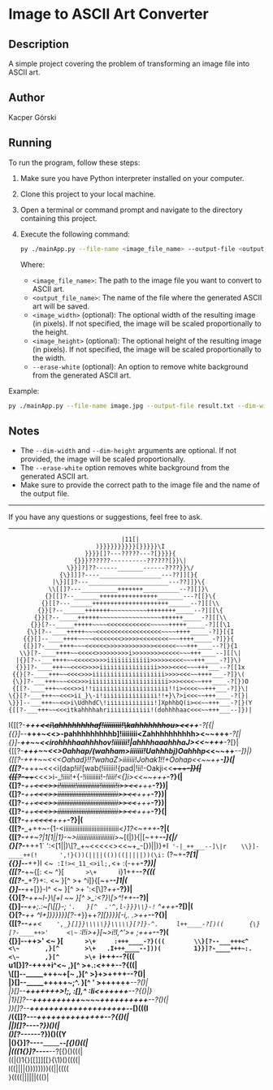 # Image to ASCII Art Converter

## Description

A simple project covering the problem of transforming an image file into ASCII art.

## Author

Kacper Górski

## Running

To run the program, follow these steps:

1. Make sure you have Python interpreter installed on your computer.
2. Clone this project to your local machine.
3. Open a terminal or command prompt and navigate to the directory containing this project.
4. Execute the following command:

    ```bash
    py ./mainApp.py --file-name <image_file_name> --output-file <output_file_name> [--dim-width <image_width>] [--dim-height <image_height>] [--erase-white]
    ```

    Where:
    - `<image_file_name>`: The path to the image file you want to convert to ASCII art.
    - `<output_file_name>`: The name of the file where the generated ASCII art will be saved.
    - `<image_width>` (optional): The optional width of the resulting image (in pixels). If not specified, the image will be scaled proportionally to the height.
    - `<image_height>` (optional): The optional height of the resulting image (in pixels). If not specified, the image will be scaled proportionally to the width.
    - `--erase-white` (optional): An option to remove white background from the generated ASCII art.

Example:

```bash
py ./mainApp.py --file-name image.jpg --output-file result.txt --dim-width 100 --dim-height 50 --erase-white
```

## Notes

- The `--dim-width` and `--dim-height` arguments are optional. If not provided, the image will be scaled proportionally.
- The `--erase-white` option removes white background from the generated ASCII art.
- Make sure to provide the correct path to the image file and the name of the output file.

---

If you have any questions or suggestions, feel free to ask.

---

                                                                           
                                                                           
                                                                           
                                   |11[|                                   
                            )}}}}}}}}}}[}}}}}\I                            
                         }}}}[]?---?????---?[}}}}{                         
                      {}}}??????----------??????[}}\|                      
                    \}}]?]??------_______------????}}\/                    
                  {\}]]]?----_________________---??]][}{                   
                |\}][]?---______________________---??]]}\{                 
               \\[[]?---__________+++++++__________--?][]}\                
              {}[[]?--_______++++++++++++++++_______---?[[}\{              
             {}[[?---______+++++++++++++++++++++______--?][[\\             
            {}}[?--______+++++++~~~~~~~~~~++++++++_____--?][[\{            
           {}}[?--_____++++++~~~~~~~~~~~~~~~~~++++++_____-?][[\\           
          {}}[?--_____+++++~~~~<<<<<<<<<<<<~~~~~+++++_____-?][[\1          
         {\}[?--____+++++~~~<<<<<<<<<<<<<<<<<<~~~~++++_____-?]}[{I         
        {{}[]--____++++~~~~<<<<<<<<>>>>><<<<<<<<~~~++++_____-?]}}{         
        {[}]?-____++++~~~<<<<<<>>>>>>>>>>>>><<<<<<~~~+++____--?[}{1        
       \\}[?-____++++~~<<<<<>>>>>>>>>i>>>>>>>><<<<<~~~+++____--][[\|       
      |{}[?--___++++~~<<<<<>>>>iiiiiiiiiiii>>>>><<<<~~~+++____-?]}\)       
      {}}]?-____+++~~<<<<>>>>iiiiiiiiiiiiiiii>>>><<<<~~~+++___--?[[1x      
     {{}[?-____+++~~<<<<>>>iiiiiiiiiiiiiiiiiiii>>>><<<~~++++___-?]}\(      
     {\}]?-___+++~~~<<<>>>iiiiiiiiiiiiiiiiiiiiii>>><<<<~~+++____-?[})O     
     {[[?-____+++~~<<<>>i!!iiiiiiiiiiiiiiiiiiiii!!i><<<<~~+++___-?]}\|     
    \{}[?-___+++~~<<<>ii_}\-i!iiiiiiiiiiiiiii!!+}\?>i<<<~~+++____-?[}|     
    \}}]--___+++~~<<>i\UdhhdC\!iiiiiiiiiiiii!]XphhbQ(i><<~~+++___-?[}(Y    
    {[[?-___+++~~<<<itkahhhhahriiiiiiiiiiii!(dohhhhaac<<<~~+++___--]})|    
   I{[[?-___+++~~<<i\ahhhhhhhhaf!iiiiiiiii!\kahhhhhhhou><<~~++____-?[{|    
   {{}]--___+++~<<>-pahhhhhhhhhb]!iiiiiiii<Zahhhhhhhhhh\><~~+++___-?[\|    
   {\}]-____++~~<<irohhhhaahhhhov!iiiiiii!|ahhhhaaahhhaJ><<~+++___-?[}|    
   {[[?-___+++~~<<>0ahhap/(wahham>iiiiiii!Uahhhbj)Oahhhp_<<~~++___--]}|)   
   {[[?-___+++~~<<<Oahad}!!?wahaZ>iiiiiii!Johak1!!+Oohap_<<~~++____-]}(|   
   {[[?-___+++~<<<i(dap\!ii![wab(!iiiiiii!{pad|!ii!-Oakji<<~~+++___-]}(|   
   {[[?-___++~~<<<>i-\_!iiii!+{-!iiiiiiiii!_\-!iiii!<{]i><<~~+++___-?}(|   
   {[]?-___++~~<<<>>i!iiiiiiii!iiiiiiiiiiiii!iiiiiiii!i>><<~~+++___-?})|   
   {[]?-___++~~<<<>>iiiiiiiiiiiiiiiiiiiiiiiiiiiiiiiiiii>><<~~+++___-?})|   
   {[]?-___++~~<<<>>iiiiiiiiiiiiiiiiiiiiiiiiiiiiiiiiiii>><<~~+++___-?})|   
   {[]?-___++~~<<<>>iiiiiiiiiiiiiiiiiiiiiiiiiiiiiiiiiii>><<~~+++___-?}(|   
   {[[?-___++~~<<<iiiiiiiiiiiiiiiiiiiiiiiiiiiiiiiiiiiiii><<~~+++___-?}|(   
   {[[?-___+++~-{1\-<iiiiiiiiiiiiiiiiiiiiiiiiiiiiiiii<_}1\?<~+++___-?\|(   
   {[[?-___++~?|1[1||1}-~>iiiiiiiiiiiiiiiiiiiiii>~_[\(|)}{|[~++___--]{|/   
   {}[?-___+++1\` ':<[1||)\\[?_+~<<<<<><<~+_-[}\)||)}+I` '-|_++___--]\|r   
   \\}]-____++(!      ',!}())(||||(())((|||||))(\i:`       (?~+___-?[1|    
   {{}]--___++)I         <\~` :I!><_11_<>il;,`<\+         :(-++___-?})|    
    {[[?-___+~{[:        <\~       ^}[`       >\+       `i}1++___--?{((    
    {[[?-____+?\}+:.     <\~        }[^       >\+     ^i]}{[~+___--]1|(    
    {\}]--___++[}\}-l^   <\~        }[^       >\+  ':<[\\]?_++___-?})|     
    {{}[?-___++~l-}\\[+l ~\~        }[^       >\_:<?}\\[>^!++___--?\)|     
     {[}]--___++;.:~[\\\[[}-; `'.   }[^  .'^,l-}}}\\}-!` ^+++___-?[)|(     
     {\}[?-____++   ^I+]}}}}}}[?-_+_}}++_?][}\}}}[-i,.  .>++___--?{)|      
      {[[?--___++<`    ',_}[]}}\\\\\}}\\\\\}[?]}-^.     l++____-?[)((      
      {\}[?-____++>'     <\~` :I!i>+}[~>i!I,^'>\+      ;+++___--?\)(       
       {[}]--____++>'    <\~        }[`       >\+     :+++____-?}(((       
       \\}[?--___+++<^   <\~       ,}[^       >\+   .I+++____--]))(        
        1}}]?-____+++~:. <\~       ,}[^       >\+  `i+++____--?\(((        
        u1[}]?-____++++i^<\~       ,}[^       >\+.:<+++____--?{((|         
         \\[[]--_____+++~+[~       ,}[^       >}+>++++____--?\()|          
          |\}[]--_____+++++~;^.     }[^     ' >++++++____--?\()|           
           |\}[]--_____+++++++>!;, :[],^ :Ii<++++++_____--?{()|}           
            |1}[]?--_____++++++++++~~~~++++++++++______--?\()(|            
             \)}[]?--______++++++++++++++++++++_______--[)(((I             
              /({[]?---_______++++++++++++++________--?{()(|               
               ||)\[]?--__________________________--?})()(|                
                 \()\[?----_____________________--?})()((Y                 
                   |(){}]?----________________--[{)()((|                   
                    |(((1{}]?----_________--?[{)()(((|                     
                       ((|()1\{\}[[]]][[}{\1)()((((|                       
                         I((||||())))))))((||((((                          
                             }((((||||||((()|                              
                                                                           
                                                                           
                                                                           
                                                                           
                                                                           
